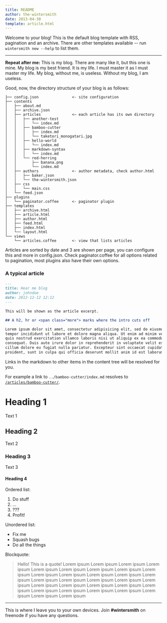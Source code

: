 ```yaml
---
title: README
author: the-wintersmith
date: 2013-04-30
template: article.html
---
```


Welcome to your blog! This is the default blog template with RSS, pagination and an archive. There are other templates available -- run `wintersmith new --help` to list them.

---

**Repeat after me:** This is my blog. There are many like it, but this one is mine. My blog is my best friend. It is my life. I must master it as I must master my life. My blog, without me, is useless. Without my blog, I am useless.

Good, now, the directory structure of your blog is as follows:

```
├── config.json               <- site configuration
├── contents
│   ├── about.md
│   ├── archive.json
│   ├── articles              <– each article has its own directory
│   │   ├── another-test
│   │   │   └── index.md
│   │   ├── bamboo-cutter
│   │   │   ├── index.md
│   │   │   └── taketori_monogatari.jpg
│   │   ├── hello-world
│   │   │   └── index.md
│   │   ├── markdown-syntax
│   │   │   └── index.md
│   │   └── red-herring
│   │       ├── banana.png
│   │       └── index.md
│   ├── authors               <- author metadata, check author.html
│   │   ├── baker.json
│   │   └── the-wintersmith.json
│   ├── css
│   │   └── main.css
│   └── feed.json
├── plugins
│   └── paginator.coffee      <- paginator plugin
├── templates
│   ├── archive.html
│   ├── article.html
│   ├── author.html
│   ├── feed.html
│   ├── index.html
│   └── layout.html
└── views
    └── articles.coffee       <- view that lists articles
```

Articles are sorted by date and 3 are shown per page, you can configure this and more in config.json. Check paginator.coffee for all options related to pagination, most plugins also have their own options.

### A typical article

```markdown
---
title: Hear me blog
author: johndoe
date: 2012-12-12 12:12
---

This will be shown as the article excerpt.

## A h2, hr or <span class="more"> marks where the intro cuts off

Lorem ipsum dolor sit amet, consectetur adipisicing elit, sed do eiusmod
tempor incididunt ut labore et dolore magna aliqua. Ut enim ad minim veniam,
quis nostrud exercitation ullamco laboris nisi ut aliquip ex ea commodo
consequat. Duis aute irure dolor in reprehenderit in voluptate velit esse
cillum dolore eu fugiat nulla pariatur. Excepteur sint occaecat cupidatat non
proident, sunt in culpa qui officia deserunt mollit anim id est laborum.

```

Links in the markdown to other items in the content tree will be resolved for you.

For example a link to `../bamboo-cutter/index.md` resolves to [`/articles/bamboo-cutter/`](../bamboo-cutter/index.md).

# Heading 1

Text 1

## Heading 2

Text 2

### Heading 3

Text 3

#### Heading 4

Ordered list:

1. Do stuff
2. ...
3. ???
4. Profit!

Unordered list:

- Fix me
- Squash bugs
- Do all the things

Blockquote:

> Hello! This is a quote! Lorem ipsum
> Lorem ipsum Lorem ipsum Lorem ipsum Lorem ipsum
> Lorem ipsum Lorem ipsum Lorem ipsum Lorem ipsum
> Lorem ipsum Lorem ipsum Lorem ipsum Lorem ipsum
> Lorem ipsum Lorem ipsum Lorem ipsum Lorem ipsum
> Lorem ipsum Lorem ipsum Lorem ipsum Lorem ipsum
> Lorem ipsum
> Lorem ipsum
> Lorem ipsum
> Lorem ipsum
> Lorem ipsum
> Lorem ipsum
> Lorem ipsum
> Lorem ipsum
> Lorem ipsum
> Lorem ipsum

---

This is where I leave you to your own devices. Join **#wintersmith** on freenode if you have any questions.
